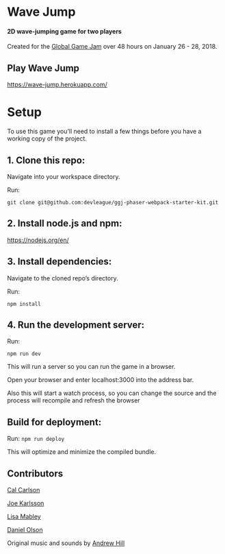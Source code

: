 # Wave Jump
#### 2D wave-jumping game for two players
Created for the [Global Game Jam](http://globalgamejam.org/) over 48 hours on January 26 - 28, 2018.

## Play Wave Jump
https://wave-jump.herokuapp.com/

# Setup
To use this game you’ll need to install a few things before you have a working copy of the project.

## 1. Clone this repo:

Navigate into your workspace directory.

Run:

```git clone git@github.com:devleague/ggj-phaser-webpack-starter-kit.git```

## 2. Install node.js and npm:

https://nodejs.org/en/


## 3. Install dependencies:

Navigate to the cloned repo’s directory.

Run:

```npm install```

## 4. Run the development server:

Run:

```npm run dev```

This will run a server so you can run the game in a browser.

Open your browser and enter localhost:3000 into the address bar.

Also this will start a watch process, so you can change the source and the process will recompile and refresh the browser


## Build for deployment:

Run:
```npm run deploy```

This will optimize and minimize the compiled bundle.

## Contributors
[Cal Carlson](https://github.com/calcarlson)

[Joe Karlsson](https://github.com/JoeKarlsson)

[Lisa Mabley](https://www.lisamabley.codes/)

[Daniel Olson](https://github.com/Danielwbolson)

Original music and sounds by [Andrew Hill](https://www.origin414.com/andrew-hill)
